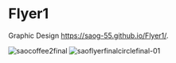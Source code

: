 # Flyer1
Graphic Design
https://saog-55.github.io/Flyer1/.

![saocoffee2final](https://user-images.githubusercontent.com/70850163/104116487-095bfa80-533f-11eb-9630-056393f2825b.jpg)
![saoflyerfinalcirclefinal-01](https://user-images.githubusercontent.com/70850163/104116322-825a5280-533d-11eb-9981-11645e3f110e.jpg)


